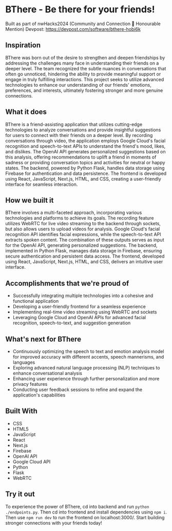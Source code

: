# BThere - Be there for your friends!
Built as part of nwHacks2024 (Community and Connection 🤝 Honourable Mention)
Devpost: https://devpost.com/software/bthere-hobi6k

## Inspiration

BThere was born out of the desire to strengthen and deepen friendships by addressing the challenges many face in understanding their friends on a deeper level. The team recognized the subtle nuances in conversations that often go unnoticed, hindering the ability to provide meaningful support or engage in truly fulfilling interactions. This project seeks to utilize advanced technologies to enhance our understanding of our friends' emotions, preferences, and interests, ultimately fostering stronger and more genuine connections.

## What it does

BThere is a friend-assisting application that utilizes cutting-edge technologies to analyze conversations and provide insightful suggestions for users to connect with their friends on a deeper level. By recording conversations through video, the application employs Google Cloud's facial recognition and speech-to-text APIs to understand the friend's mood, likes, and dislikes. The OpenAI API generates personalized suggestions based on this analysis, offering recommendations to uplift a friend in moments of sadness or providing conversation topics and activities for neutral or happy states. The backend, powered by Python Flask, handles data storage using Firebase for authentication and data persistence. The frontend is developed using React, JavaScript, Next.js, HTML, and CSS, creating a user-friendly interface for seamless interaction.

## How we built it

BThere involves a multi-faceted approach, incorporating various technologies and platforms to achieve its goals. The recording feature utilizes WebRTC for live video streaming to the backend through sockets, but also allows users to upload videos for analysis. Google Cloud's facial recognition API identifies facial expressions, while the speech-to-text API extracts spoken content. The combination of these outputs serves as input for the OpenAI API, generating personalized suggestions. The backend, implemented in Python Flask, manages data storage in Firebase, ensuring secure authentication and persistent data access. The frontend, developed using React, JavaScript, Next.js, HTML, and CSS, delivers an intuitive user interface.

## Accomplishments that we're proud of

- Successfully integrating multiple technologies into a cohesive and functional application
- Developing a user-friendly frontend for a seamless experience
- Implementing real-time video streaming using WebRTC and sockets
- Leveraging Google Cloud and OpenAI APIs for advanced facial recognition, speech-to-text, and suggestion generation

## What's next for BThere

- Continuously optimizing the speech to text and emotion analysis model for improved accuracy with different accents, speech mannerisms, and languages
- Exploring advanced natural language processing (NLP) techniques to enhance conversational analysis
- Enhancing user experience through further personalization and more privacy features
- Conducting user feedback sessions to refine and expand the application's capabilities

## Built With

- CSS
- HTML5
- JavaScript
- React
- Next.js
- Firebase
- OpenAI API
- Google Cloud API
- Python
- Flask
- WebRTC

## Try it out

To experience the power of BThere, cd into backend and run ```python ./endpoints.py```. Then cd into frontend and install dependencies using ```npm i```. Then use ```npm run dev``` to run the frontend on localhost:3000/. Start building stronger connections with your friends today!
